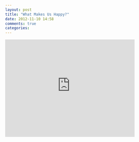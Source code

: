 ```yaml
---
layout: post
title: "What Makes Us Happy?"
date: 2012-11-10 14:58
comments: true
categories: 
---
```

<iframe width="420" height="315" src="http://www.youtube.com/embed/Byfth_5ars8" frameborder="0" allowfullscreen></iframe>
